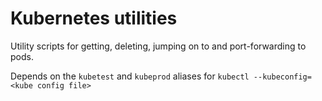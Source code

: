 # Kubernetes utilities

Utility scripts for getting, deleting, jumping on to and port-forwarding to pods.

Depends on the `kubetest` and `kubeprod` aliases for `kubectl --kubeconfig=<kube config file>`
